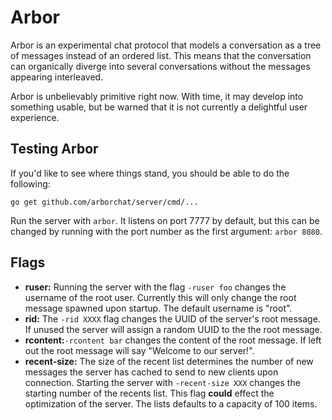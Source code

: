 # Arbor

Arbor is an experimental chat protocol that models a conversation
as a tree of messages instead of an ordered list. This means that
the conversation can organically diverge into several conversations
without the messages appearing interleaved.

Arbor is unbelievably primitive right now. With time, it may develop
into something usable, but be warned that it is not currently a delightful
user experience.

## Testing Arbor
If you'd like to see where things stand, you should be able to do the following:

```
go get github.com/arborchat/server/cmd/...
```

Run the server with `arbor`. It listens on port 7777 by default, but this can be changed by running with the port number as the first argument: `arbor 8080`.

## Flags
- **ruser:** Running the server with the flag `-ruser foo` changes the username of the root user. Currently this will only change the root message spawned upon startup. The default username is "root".
- **rid:** The `-rid XXXX` flag changes the UUID of the server's root message. If unused the server will assign a random UUID to the the root message.
- **rcontent:**`-rcontent bar` changes the content of the root message. If left out the root message will say "Welcome to our server!".
- **recent-size:** The size of the recent list determines the number of new messages the server has cached to send to new clients upon connection. Starting the server with `-recent-size XXX` changes the starting number of the recents list. This flag **could** effect the optimization of the server. The lists defaults to a capacity of 100 items.
